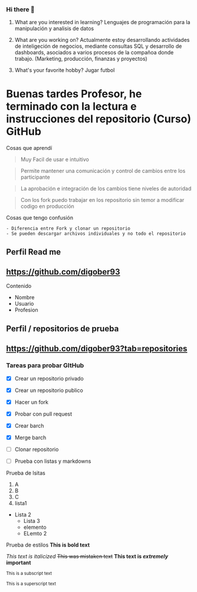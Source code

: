 ### Hi there 👋

1. What are you interested in learning?
Lenguajes de programación para la manipulación y analisis de datos

2. What are you working on?
Actualmente estoy desarrollando actividades de inteligeción de negocios, mediante consultas SQL y desarrollo de dashboards, asociados a varios procesos de la compañoa donde trabajo. (Marketing, producción, finanzas y proyectos)

3. What's your favorite hobby?
Jugar futbol

<!--
**digober93/digober93** is a ✨ _special_ ✨ repository because its `README.md` (this file) appears on your GitHub profile.

Here are some ideas to get you started:

- 🔭 I’m currently working on ...
- 🌱 I’m currently learning Python and SQL
- 👯 I’m looking to collaborate on ...
- 🤔 I’m looking for help with ...
- 💬 Ask me about ...
- 📫 How to reach me: ...
- 😄 Pronouns: ...
- ⚡ Fun fact: ...
-->





# Buenas tardes Profesor, he terminado con la lectura e instrucciones del repositorio (Curso) GitHub


Cosas que aprendí
> Muy Facil de usar e intuitivo

> Permite mantener una comunicación y control de cambios entre los participante

> La aprobación e integración de los cambios tiene niveles de autoridad

> Con los fork puedo trabajar en los repositorio sin temor a modificar codigo en producción

Cosas que tengo confusión
```
- Diferencia entre Fork y clonar un repositorio
- Se pueden descargar archivos individuales y no todo el repositorio
```


## Perfil Read me
## https://github.com/digober93

Contenido
- Nombre
- Usuario
- Profesion

## Perfil / repositorios de prueba
## https://github.com/digober93?tab=repositories


### Tareas para probar GItHub
- [x] Crear un repositorio privado
- [x] Crear un repositorio publico
- [x] Hacer un fork
- [x] Probar con pull request
- [x] Crear barch
- [x] Merge barch
- [ ] Clonar repositorio
- [ ] Prueba con listas y markdowns




Prueba de lsitas

1. A
2. B
3. C
4. lista1
  - Lista 2
    - Lista 3
    - elemento
    - ELemto  2
    
Prueba de estilos
**This is bold text**

*This text is italicized*
~~This was mistaken text~~
**This text is _extremely_ important**
 
 
 <sub>This is a subscript text</sub>
      
<sup>This is a superscript text</sup>
